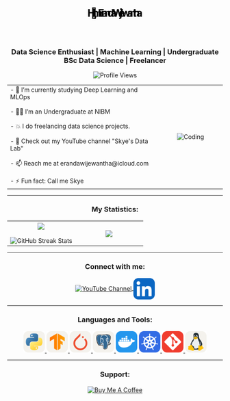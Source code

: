 <h1 align="center">
  <svg viewBox="0 0 500 100" xmlns="http://www.w3.org/2000/svg">
    <text x="50%" y="50%" text-anchor="middle" dy=".35em" font-size="24" fill="black">
      Hi 👋, I'm Eranda Wijewantha
      <animate attributeName="textLength" from="0" to="300" dur="4s" repeatCount="indefinite" />
    </text>
  </svg>
</h1>
<h3 align="center">Data Science Enthusiast | Machine Learning | Undergraduate BSc Data Science | Freelancer</h3>
<p align="center">
  <img src="https://komarev.com/ghpvc/?username=erandawi&label=Profile%20views&color=0e75b6&style=flat" alt="Profile Views" />
</p>

<table align="center">
  <tr>
    <td width="70%" align="left">
      - 🌱 I’m currently studying Deep Learning and MLOps <br></br>
      - 🧑‍🎓 I’m an Undergraduate at NIBM<br></br>
      - 💥 I do freelancing data science projects. <br></br>
      - 🎥 Check out my YouTube channel "Skye's Data Lab" <br></br>
      - 📫 Reach me at erandawijewantha@icloud.com<br></br>
      - ⚡ Fun fact: Call me Skye</br>
    </td>
    <td width="50%" align="center">
      <img align="center" alt="Coding" width="450" src="https://media.giphy.com/media/xT9IgzoKnwFNmISR8I/giphy.gif">
    </td>
  </tr>
</table>

---

<h3 align="center">My Statistics:</h3>
<p align="center">
<table align="center">
  <tr>
    <td width="50%" align="center">
      <img align="center" src="https://github-readme-stats.vercel.app/api?username=erandawi&theme=dark&show_icons=true&count_private=true" />
      <br><br>
      <img title="🔥 Get streak stats for your profile at git.io/streak-stats" alt="GitHub Streak Stats" src="https://github-readme-streak-stats.herokuapp.com/?user=erandawi&theme=dark&hide_border=false" />
    </td>
    <td width="50%" align="center">
      <img align="center" src="https://github-readme-stats.anuraghazra1.vercel.app/api/top-langs/?username=erandawi&theme=dark&hide_border=false&no-bg=true&no-frame=true&langs_count=10"/>
    </td>
  </tr>
</table>
</p>

---

<h3 align="center">Connect with me:</h3>
<p align="center">
  <a href= "https://www.youtube.com/@skye5107" target="_blank">
    <img align="center" src="https://static-00.iconduck.com/assets.00/youtube-icon-2048x2048-gedp2icy.png" alt="YouTube Channel" height="50" width="50" />
  </a>
  <a href= "https://www.linkedin.com/in/eranda-wijewantha/" target="_blank">
    <img align="center" src="https://github.com/tandpfun/skill-icons/blob/main/icons/LinkedIn.svg" alt="LinkedIn Profile" height="50" width="50" />
  </a>
</p>

---

<h3 align="center">Languages and Tools:</h3>
<p align="center">
  <a href="https://www.python.org" target="_blank" rel="noreferrer">
    <img src="https://github.com/tandpfun/skill-icons/blob/main/icons/Python-Light.svg" alt="Python" width="50" height="50"/> 
  </a> 
  <a href="https://www.tensorflow.org/" target="_blank" rel="noreferrer">
    <img src="https://github.com/tandpfun/skill-icons/blob/main/icons/TensorFlow-Light.svg" alt="TensorFlow" width="50" height="50"/> 
  </a> 
  <a href="https://pytorch.org/" target="_blank" rel="noreferrer">
    <img src="https://github.com/tandpfun/skill-icons/blob/main/icons/PyTorch-Light.svg" alt="PyTorch" width="50" height="50"/> 
  </a> 
  <a href="https://www.postgresql.org/" target="_blank" rel="noreferrer">
    <img src="https://github.com/tandpfun/skill-icons/blob/main/icons/PostgreSQL-Light.svg" alt="PostgreSQL" width="50" height="50"/> 
  </a> 
  <a href="https://www.docker.com/" target="_blank" rel="noreferrer">
    <img src="https://github.com/tandpfun/skill-icons/blob/main/icons/Docker.svg" alt="Docker" width="50" height="50"/> 
  </a> 
  <a href="https://kubernetes.io/" target="_blank" rel="noreferrer">
    <img src="https://github.com/tandpfun/skill-icons/blob/main/icons/Kubernetes.svg" alt="Kubernetes" width="50" height="50"/> 
  </a> 
  <a href="https://git-scm.com/" target="_blank" rel="noreferrer">
    <img src="https://github.com/tandpfun/skill-icons/blob/main/icons/Git.svg" alt="Git" width="50" height="50"/> 
  </a> 
  <a href="https://www.linux.org/" target="_blank" rel="noreferrer">
    <img src="https://github.com/tandpfun/skill-icons/blob/main/icons/Linux-Light.svg" alt="Linux" width="50" height="50"/> 
  </a>
</p>

---

<h3 align="center">Support:</h3>
<p align="center">
  <a href= "https://buymeacoffee.com/erandawi?new=1">
    <img align="center" src="https://cdn.buymeacoffee.com/buttons/v2/default-yellow.png" height="50" width="210" alt="Buy Me A Coffee" />
  </a>
</p>
